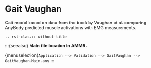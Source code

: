 # Gait Vaughan

Gait model based on data from the book by Vaughan et al. comparing AnyBody predicted muscle activations with
EMG measurements.

```{eval-rst}
.. rst-class:: without-title
```

:::{seealso}
**Main file location in AMMR:**

{menuselection}`Application --> Validation --> GaitVaughan --> GaitVaughan.Main.any`
:::
